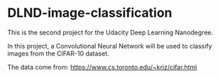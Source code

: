 # DLND-image-classification

This is the second project for the Udacity Deep Learning Nanodegree.

In this project, a Convolutional Neural Network will be used to classify images from the CIFAR-10 dataset. 

The data come from: https://www.cs.toronto.edu/~kriz/cifar.html
